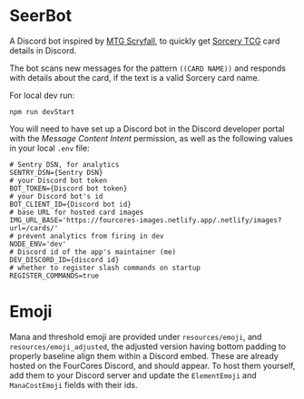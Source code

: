 # SeerBot
A Discord bot inspired by [MTG Scryfall](https://scryfall.com/docs/discord-bot), to quickly get [Sorcery TCG](https://sorcerytcg.com/) card details in Discord.

The bot scans new messages for the pattern `((CARD NAME))` and responds with details about the card, if the text is a valid Sorcery card name.

For local dev run:

`npm run devStart`

You will need to have set up a Discord bot in the Discord developer portal with the *Message Content Intent* permission, as well as the following values in your local `.env` file:

```
# Sentry DSN, for analytics
SENTRY_DSN={Sentry DSN}
# your Discord bot token
BOT_TOKEN={Discord bot token}
# your Discord bot's id
BOT_CLIENT_ID={Discord bot id}
# base URL for hosted card images
IMG_URL_BASE='https://fourcores-images.netlify.app/.netlify/images?url=/cards/'
# prevent analytics from firing in dev
NODE_ENV='dev'
# Discord id of the app's maintainer (me)
DEV_DISCORD_ID={discord id}
# whether to register slash commands on startup
REGISTER_COMMANDS=true
```

# Emoji
Mana and threshold emoji are provided under `resources/emoji`, and `resources/emoji_adjusted`, the adjusted version having bottom padding to properly baseline align them within a Discord embed.  These are already hosted on the FourCores Discord, and should appear.  To host them yourself, add them to your Discord server and update the `ElementEmoji` and `ManaCostEmoji` fields with their ids.
